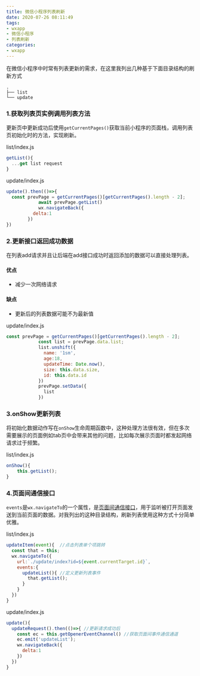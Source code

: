 ```yaml
---
title: 微信小程序列表刷新
date: 2020-07-26 08:11:49
tags:
- wxapp
- 微信小程序
- 列表刷新
categories:
- wxapp
---
```


在微信小程序中时常有列表更新的需求，在这里我列出几种基于下面目录结构的刷新方式

```
.
├── list
└── update
```

<!--more-->

### 1.获取列表页实例调用列表方法

更新页中更新成功后使用`getCurrentPages()`获取当前小程序的页面栈，调用列表页初始化时的方法，实现刷新。

list/index.js

```javascript
getList(){
  ...get list request
}
```

update/index.js

```javascript
update().then(()=>{
  const prevPage = getCurrentPages()[getCurrentPages().length - 2];
  			await prevPage.getList()
  			wx.navigateBack({
          delta:1
        })
})
```

### 2.更新接口返回成功数据

在列表add请求并且让后端在add接口成功时返回添加的数据可以直接处理列表。

#### 优点

- 减少一次网络请求

#### 缺点

- 更新后的列表数据可能不为最新值

update/index.js

```javascript
const prevPage = getCurrentPages()[getCurrentPages().length - 2];
            const list = prevPage.data.list;
            list.unshift({
              name: '1sm',
              age:18,
              updateTime: Date.now(),
              size: this.data.size,
              id: this.data.id
            })
            prevPage.setData({
              list
            })
```



### 3.onShow更新列表

将初始化数据动作写在`onShow`生命周期函数中，这种处理方法很有效，但在多次需要展示的页面例如tab页中会带来其他的问题，比如每次展示页面时都发起网络请求过于频繁。

list/index.js

```javascript
onShow(){
	this.getList();
}
```



### 4.页面间通信接口

`events`是`wx.navigateTo`的一个属性，是[页面间通信接口](https://developers.weixin.qq.com/miniprogram/dev/api/route/wx.navigateTo.html)，用于监听被打开页面发送到当前页面的数据。对我列出的这种目录结构，刷新列表使用这种方式十分简单优雅。

list/index.js

```javascript
updateItem(event){  //点击列表单个项跳转
  const that = this;
  wx.navigateTo({
    url:`./update/index?id=${event.currentTarget.id}`,
    events:{ 
      updateList(){ //定义更新列表事件
        that.getList();
      }
    }
  })
}
```

update/index.js

```javascript
update(){
  updateRequest().then(()=>{ //更新请求成功后
    const ec = this.getOpenerEventChannel() //获取页面间事件通信通道
    ec.emit('updateList');
    wx.navigateBack({
      delta:1
    })
  })
}
```



